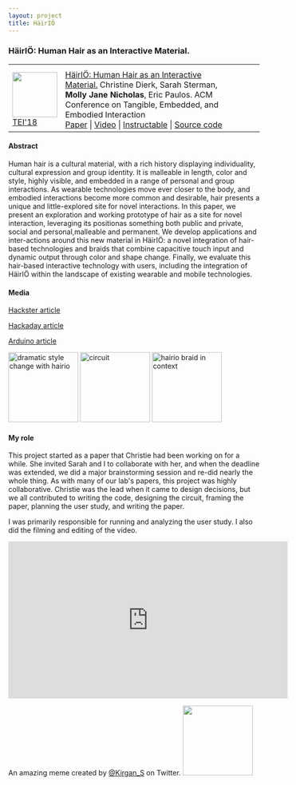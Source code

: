```yaml
---
layout: project
title: HäirIÖ
---
```


### HäirIÖ&#58; Human Hair as an Interactive Material.

<table class='submissions' style="width:100%; border-spacing:1em;">
<tr class="submish">
    <th width="15%"></th>
    <th width="75%"></th>
    <th width="10%"></th>
</tr> <!-- end column def-->

<tr class="submish">
    <td> <a href="https://www.youtube.com/watch?v=8JV2D7gJ5HI"><img src="/src/img/hairio-thumbnail.JPG" style="width:90px"/></a>
        <a href="https://tei.acm.org/2018/">TEI'18</a>
        </td>
    <td><a href="http://www.hybrid-ecologies.org/uploads/project/paper/23/p148-dierk.pdf">HäirIÖ&#58; Human Hair as an Interactive Material.</a> Christine Dierk, Sarah Sterman, <b>Molly Jane Nicholas</b>, Eric Paulos. ACM Conference on Tangible, Embedded, and Embodied Interaction<br>
        <a href="http://www.hybrid-ecologies.org/uploads/project/paper/23/p148-dierk.pdf">Paper</a> | 
        <a href="https://www.youtube.com/watch?v=8JV2D7gJ5HI">Video</a> | 
        <a href="https://www.instructables.com/id/HairIO-Hair-As-Interactive-Material/">Instructable</a> | 
        <a href="https://github.com/ssterman/hairIO">Source code</a></td>
</tr><!--end submish <td><a href="{{ submish.link }}">{{ submish.outcome }} </a></td>-->
</table> <!--end submission-->

#### Abstract
Human hair is a cultural material, with a rich history displaying individuality, cultural expression and group identity. It is malleable in length, color and style, highly visible, and embedded in a range of personal and group interactions. As wearable technologies move ever closer to the body, and embodied interactions become more common and desirable, hair presents a unique and little-explored site for novel interactions. In this paper, we present an exploration and working prototype of hair as a site for novel interaction, leveraging its positionas something both public and private, social and personal,malleable and permanent. We develop applications and inter-actions around this new material in HäirIÖ: a novel integration of hair-based technologies and braids that combine capacitive touch input and dynamic output through color and shape change. Finally, we evaluate this hair-based interactive technology with users, including the integration of HäirIÖ within the landscape of existing wearable and mobile technologies.

#### Media

 [Hackster article][hairio-hackster]

 [Hackaday article][hairio-hackaday]

 [Arduino article][hairio-arduino]

<div class="new-container">
<img id="hairio" alt="dramatic style change with hairio" class="proj"  style="width:10em; height:10em" src="/src/img/hairio-dramatic-square.gif">

<img alt="circuit" class="proj" style="width:10em; height:10em" src="/src/img/hairio-upright-no-battery.JPG">

<img alt="hairio braid in context" class="proj" style="width:10em; height:10em" src="/src/img/hairio-pink-over-shoulder-01.JPG">
</div>

#### My role
This project started as a paper that Christie had been working on for a while. She invited Sarah and I to collaborate with her, and when the deadline was extended, we did a major brainstorming session and re-did nearly the whole thing. As with many of our lab's papers, this project was highly collaborative. Christie was the lead when it came to design decisions, but we all contributed to writing the code, designing the circuit, framing the paper, planning the user study, and writing the paper. 

I was primarily responsible for running and analyzing the user study. I also did the filming and editing of the video.

<left>
<iframe width="560" height="315" src="https://www.youtube.com/embed/8JV2D7gJ5HI" frameborder="0" allow="autoplay; encrypted-media" allowfullscreen></iframe>
</left>

An amazing meme created by [@Kirgan_S](https://twitter.com/Kirgan_S) on Twitter.
<img id="hairio-meme" src="/src/img/hairio-meme.jpg" style="width:10em">




[hairio-pdf]:http://www.hybrid-ecologies.org/uploads/project/paper/23/p148-dierk.pdf
[hairio-github]:https://github.com/ssterman/hairIO
[hairio-instructable]:https://www.instructables.com/id/HairIO-Hair-As-Interactive-Material/
[hairio-hackster]:https://blog.hackster.io/hair-turned-into-an-interactive-medium-with-hairio-3c27cbcd4c23

[hairio-hackaday]:https://hackaday.com/2018/03/29/hairio-an-interactive-extension-of-the-self/
[hairio-arduino]:https://blog.arduino.cc/2018/03/20/these-interactive-hair-extensions-can-communicate-over-bluetooth/?utm_content=buffer0fd5e&utm_medium=social&utm_source=twitter.com&utm_campaign=buffer




